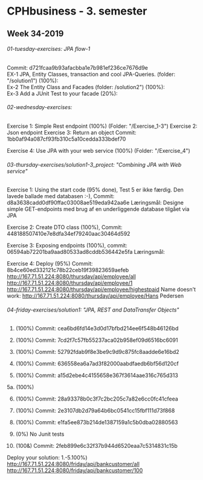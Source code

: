 # CPHbusiness - 3. semester

## Week 34-2019

###### 01-tuesday-exercises: JPA flow-1  
Commit: d721fcaa9b93afacbba1e7b981ef236ce7676d9e  
EX-1 JPA, Entity Classes, transaction and cool JPA-Queries. (folder: "/solution1") (100%):  
Ex-2   The Entity Class and Facades (folder: /solution2") (100%):\
Ex-3  Add a JUnit Test to your facade (20%):  


###### 02-wednesday-exercises:
Exercise 1: Simple Rest endpoint (100%) (Folder: "/Exercise_1-3")
Exercise 2: Json endpoint
Exercise 3: Return an object
Commit: 1bb0af94a087cf93fb310c5a10cedda333bdef70

Exercise 4: Use JPA with your web service (100%) (Folder: "/Exercise_4")



###### 03-thursday-exercises/solution1-3_project: "Combining JPA with Web service"

Exercise 1: Using the start code (95% done),
Test 5 er ikke færdig. Den lavede ballade med databasen :-),
Commit: d8a3638cadd0df90ffac03008ae519eda942aa6e
Læringsmål:
Designe simple GET-endpoints med brug af en underliggende database tilgået via JPA

Exercise 2: Create DTO class (100%),
Commit: 448188507410e7e8dfa34ef79240aac30464d592


Exercise 3: Exposing endpoints (100%),
commit: 06594ab72201ba9aad80533ad8cddb536442e5fa
Læringsmål:


Exercise 4: Deploy (95%)
Commit: 8b4ce60ed332121c78b22ceb19f39823659aefeb
http://167.71.51.224:8080/thursday/api/employee/all
http://167.71.51.224:8080/thursday/api/employee/1
http://167.71.51.224:8080/thursday/api/employee/highestpaid
Name doesn't work:
http://167.71.51.224:8080/thursday/api/employee/Hans Pedersen



###### 04-friday-exercises/solution1: "JPA, REST and DataTransfer Objects"
1. (100%)
Commit: cea6bd6fd14e3d0d17bfbd214ee6f548b46126bd

2. (100%)
Commit: 7cd2f7c57fb55237aca02b958ef09d6516bc6091

3. (100%)
Commit: 52792fdab9f8e3be9c9d9c875fc8aadde6e16bd2

4. (100%)
Commit: 636558ea6a7ad3f82000aabdfaedb6bf56d120cf

5. (100%)
Commit: a15d2ebe4c4155658e367f3614aae316c765d313

5a. (100%)

6. (100%)
Commit: 28a93378b0c3f7c2bc205c7a82e6cc0fc41cfeea

7. (100%)
Commit: 2e3107db2d79a64b6bc0541cc15fbf111d73f868

8. (100%)
Commit: e1fa5ee873b214de1387159a1c5b0dba02880563

9. (0%)
No Junit tests

10. (100&)
Commit: 2feb899e6c32f37b944d6520eaa7c5314831c15b


Deploy your solution:
1.-5.100%)
http://167.71.51.224:8080/friday/api/bankcustomer/all
http://167.71.51.224:8080/friday/api/bankcustomer/100
